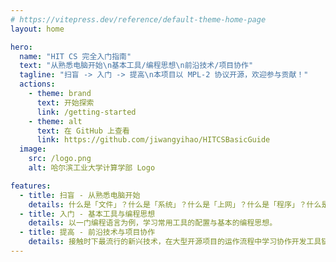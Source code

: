 ```yaml
---
# https://vitepress.dev/reference/default-theme-home-page
layout: home

hero:
  name: "HIT CS 完全入门指南"
  text: "从熟悉电脑开始\n基本工具/编程思想\n前沿技术/项目协作"
  tagline: "扫盲 -> 入门 -> 提高\n本项目以 MPL-2 协议开源，欢迎参与贡献！"
  actions:
    - theme: brand
      text: 开始探索
      link: /getting-started
    - theme: alt
      text: 在 GitHub 上查看
      link: https://github.com/jiwangyihao/HITCSBasicGuide
  image:
    src: /logo.png
    alt: 哈尔滨工业大学计算学部 Logo

features:
  - title: 扫盲 - 从熟悉电脑开始
    details: 什么是「文件」？什么是「系统」？什么是「上网」？什么是「程序」？什么是「电脑」？我应该怎么搞清楚一个没见过的软件怎么用？
  - title: 入门 - 基本工具与编程思想
    details: 以一门编程语言为例，学习常用工具的配置与基本的编程思想。
  - title: 提高 - 前沿技术与项目协作
    details: 接触时下最流行的新兴技术，在大型开源项目的运作流程中学习协作开发工具链。
---
```

